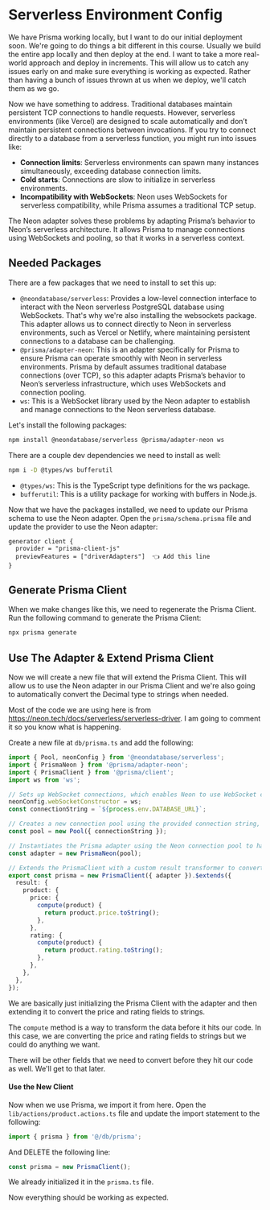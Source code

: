 # Serverless Environment Config

We have Prisma working locally, but I want to do our initial deployment soon. We're going to do things a bit different in this course. Usually we build the entire app locally and then deploy at the end. I want to take a more real-world approach and deploy in increments. This will allow us to catch any issues early on and make sure everything is working as expected. Rather than having a bunch of issues thrown at us when we deploy, we'll catch them as we go.

Now we have something to address. Traditional databases maintain persistent TCP connections to handle requests. However, serverless environments (like Vercel) are designed to scale automatically and don’t maintain persistent connections between invocations. If you try to connect directly to a database from a serverless function, you might run into issues like:

- **Connection limits**: Serverless environments can spawn many instances simultaneously, exceeding database connection limits.
- **Cold starts**: Connections are slow to initialize in serverless environments.
- **Incompatibility with WebSockets**: Neon uses WebSockets for serverless compatibility, while Prisma assumes a traditional TCP setup.

The Neon adapter solves these problems by adapting Prisma’s behavior to Neon’s serverless architecture. It allows Prisma to manage connections using WebSockets and pooling, so that it works in a serverless context.

## Needed Packages

There are a few packages that we need to install to set this up:

- `@neondatabase/serverless`: Provides a low-level connection interface to interact with the Neon serverless PostgreSQL database using WebSockets. That's why we're also installing the websockets package. This adapter allows us to connect directly to Neon in serverless environments, such as Vercel or Netlify, where maintaining persistent connections to a database can be challenging.
- `@prisma/adapter-neon`: This is an adapter specifically for Prisma to ensure Prisma can operate smoothly with Neon in serverless environments. Prisma by default assumes traditional database connections (over TCP), so this adapter adapts Prisma’s behavior to Neon’s serverless infrastructure, which uses WebSockets and connection pooling.
- `ws`: This is a WebSocket library used by the Neon adapter to establish and manage connections to the Neon serverless database.

Let's install the following packages:

```bash
npm install @neondatabase/serverless @prisma/adapter-neon ws
```

There are a couple dev dependencies we need to install as well:

```bash
npm i -D @types/ws bufferutil
```

- `@types/ws`: This is the TypeScript type definitions for the ws package.
- `bufferutil`: This is a utility package for working with buffers in Node.js.

Now that we have the packages installed, we need to update our Prisma schema to use the Neon adapter. Open the `prisma/schema.prisma` file and update the provider to use the Neon adapter:

```prisma
generator client {
  provider = "prisma-client-js"
  previewFeatures = ["driverAdapters"]  👈 Add this line
}
```

## Generate Prisma Client

When we make changes like this, we need to regenerate the Prisma Client. Run the following command to generate the Prisma Client:

```bash
npx prisma generate
```

## Use The Adapter & Extend Prisma Client

Now we will create a new file that will extend the Prisma Client. This will allow us to use the Neon adapter in our Prisma Client and we're also going to automatically convert the Decimal type to strings when needed.

Most of the code we are using here is from https://neon.tech/docs/serverless/serverless-driver. I am going to comment it so you know what is happening.

Create a new file at `db/prisma.ts` and add the following:

```ts
import { Pool, neonConfig } from '@neondatabase/serverless';
import { PrismaNeon } from '@prisma/adapter-neon';
import { PrismaClient } from '@prisma/client';
import ws from 'ws';

// Sets up WebSocket connections, which enables Neon to use WebSocket communication.
neonConfig.webSocketConstructor = ws;
const connectionString = `${process.env.DATABASE_URL}`;

// Creates a new connection pool using the provided connection string, allowing multiple concurrent connections.
const pool = new Pool({ connectionString });

// Instantiates the Prisma adapter using the Neon connection pool to handle the connection between Prisma and Neon.
const adapter = new PrismaNeon(pool);

// Extends the PrismaClient with a custom result transformer to convert the price and rating fields to strings.
export const prisma = new PrismaClient({ adapter }).$extends({
  result: {
    product: {
      price: {
        compute(product) {
          return product.price.toString();
        },
      },
      rating: {
        compute(product) {
          return product.rating.toString();
        },
      },
    },
  },
});
```

We are basically just initializing the Prisma Client with the adapter and then extending it to convert the price and rating fields to strings.

The `compute` method is a way to transform the data before it hits our code. In this case, we are converting the price and rating fields to strings but we could do anything we want.

There will be other fields that we need to convert before they hit our code as well. We'll get to that later.

#### Use the New Client

Now when we use Prisma, we import it from here. Open the `lib/actions/product.actions.ts` file and update the import statement to the following:

```ts
import { prisma } from '@/db/prisma';
```

And DELETE the following line:

```ts
const prisma = new PrismaClient();
```

We already initialized it in the `prisma.ts` file.

Now everything should be working as expected.
